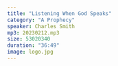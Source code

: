 ```yaml
---
title: "Listening When God Speaks"
category: "A Prophecy"
speaker: Charles Smith
mp3: 20230212.mp3
size: 53020340
duration: "36:49"
image: logo.jpg
---
```

